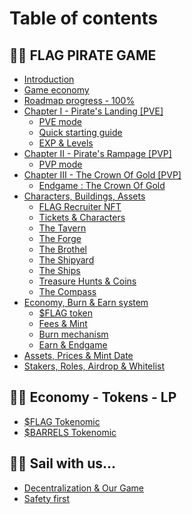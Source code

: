 # Table of contents

## 🏴‍☠️ FLAG PIRATE GAME

* [Introduction](README.md)
* [Game economy](flag-pirate-game/game-economy.md)
* [Roadmap progress - 100%](flag-pirate-game/roadmap-progress-100.md)
* [Chapter I - Pirate's Landing \[PVE\]](<README (1).md>)
  * [PVE mode](flag-pirate-game/chapter-i-pirates-landing-pve/pve-mode.md)
  * [Quick starting guide](flag-pirate-game/chapter-i-pirates-landing-pve/quick-starting-guide.md)
  * [EXP & Levels](flag-pirate-game/chapter-i-pirates-landing-pve/exp-and-levels.md)
* [Chapter II - Pirate's Rampage \[PVP\]](flag-pirate-game/chapter-ii-pirates-rampage-pvp/README.md)
  * [PVP mode](flag-pirate-game/chapter-ii-pirates-rampage-pvp/pvp-mode.md)
* [Chapter III - The Crown Of Gold \[PVP\]](flag-pirate-game/chapter-iii-the-crown-of-gold-pvp/README.md)
  * [Endgame : The Crown Of Gold](flag-pirate-game/chapter-iii-the-crown-of-gold-pvp/endgame-the-crown-of-gold.md)
* [Characters, Buildings, Assets](flag-pirate-game/characters-buildings-assets/README.md)
  * [FLAG Recruiter NFT](flag-pirate-game/characters-buildings-assets/flag-recruiter-nft.md)
  * [Tickets & Characters](flag-pirate-game/characters-buildings-assets/tickets-and-characters.md)
  * [The Tavern](flag-pirate-game/characters-buildings-assets/the-tavern.md)
  * [The Forge](flag-pirate-game/characters-buildings-assets/the-forge.md)
  * [The Brothel](flag-pirate-game/characters-buildings-assets/the-brothel.md)
  * [The Shipyard](flag-pirate-game/characters-buildings-assets/the-shipyard.md)
  * [The Ships](flag-pirate-game/characters-buildings-assets/the-ships.md)
  * [Treasure Hunts & Coins](flag-pirate-game/characters-buildings-assets/treasure-hunts-and-coins.md)
  * [The Compass](flag-pirate-game/characters-buildings-assets/the-compass.md)
* [Economy, Burn & Earn system](flag-pirate-game/economy-burn-and-earn-system/README.md)
  * [$FLAG token](flag-pirate-game/economy-burn-and-earn-system/usdflag-token.md)
  * [Fees & Mint](flag-pirate-game/economy-burn-and-earn-system/fees-and-mint.md)
  * [Burn mechanism](flag-pirate-game/economy-burn-and-earn-system/burn-mechanism.md)
  * [Earn & Endgame](flag-pirate-game/economy-burn-and-earn-system/earn-and-endgame.md)
* [Assets, Prices & Mint Date](flag-pirate-game/assets-prices-and-mint-date.md)
* [Stakers, Roles, Airdrop & Whitelist](flag-pirate-game/stakers-roles-airdrop-and-whitelist.md)

## 🏴‍☠️ Economy - Tokens - LP

* [$FLAG Tokenomic](economy-tokens-lp/usdflag-tokenomic.md)
* [$BARRELS Tokenomic](economy-tokens-lp/usdrhum-tokenomic.md)

## 🏴‍☠️ Sail with us...

* [Decentralization & Our Game](sail-with-us.../decentralization-and-our-game.md)
* [Safety first](sail-with-us.../safety-first.md)
